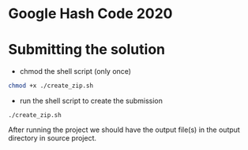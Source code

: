 # Google Hash Code 2020


# Submitting the solution

- chmod the shell script (only once)
``` bash
chmod +x ./create_zip.sh
```

- run the shell script to create the submission
```
./create_zip.sh
```

After running the project we should have the output file(s) in the output directory in source project.
